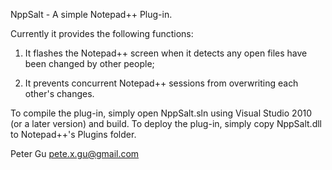 NppSalt - A simple Notepad++ Plug-in. 

Currently it provides the following functions:

1) It flashes the Notepad++ screen when it detects any open files have been changed by other people;

2) It prevents concurrent Notepad++ sessions from overwriting each other's changes.
   
To compile the plug-in, simply open NppSalt.sln using Visual Studio 2010 (or a later version) and build.
To deploy the plug-in, simply copy NppSalt.dll to Notepad++'s Plugins folder.

Peter Gu
pete.x.gu@gmail.com


